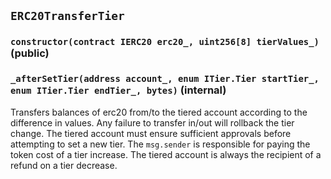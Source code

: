 ## `ERC20TransferTier`






### `constructor(contract IERC20 erc20_, uint256[8] tierValues_)` (public)





### `_afterSetTier(address account_, enum ITier.Tier startTier_, enum ITier.Tier endTier_, bytes)` (internal)

Transfers balances of erc20 from/to the tiered account according to the difference in values.
Any failure to transfer in/out will rollback the tier change.
The tiered account must ensure sufficient approvals before attempting to set a new tier.
The `msg.sender` is responsible for paying the token cost of a tier increase.
The tiered account is always the recipient of a refund on a tier decrease.





